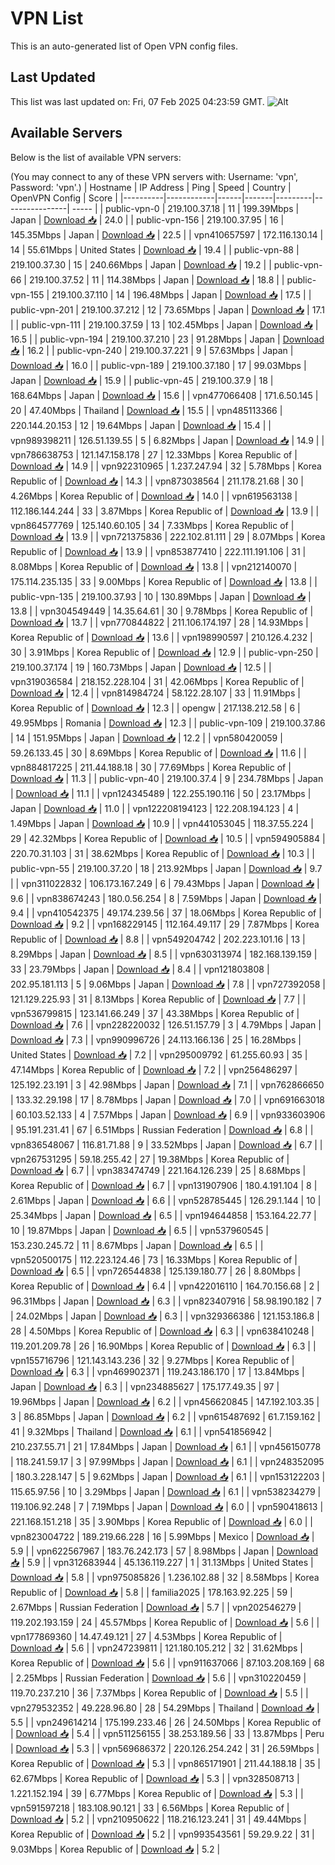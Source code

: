 # VPN List

This is an auto-generated list of Open VPN config files.

## Last Updated

This list was last updated on: Fri, 07 Feb 2025 04:23:59 GMT.
![Alt](https://repobeats.axiom.co/api/embed/186b98318ef1479477931607c1ad7d823f12451f.svg "Repobeats analytics image")

## Available Servers

Below is the list of available VPN servers:

(You may connect to any of these VPN servers with: Username: 'vpn', Password: 'vpn'.)
| Hostname | IP Address | Ping | Speed | Country | OpenVPN Config | Score |
|----------|------------|------|-------|---------|----------------| ----- |
| public-vpn-0 | 219.100.37.18 | 11 | 199.39Mbps | Japan | [Download 📥](./configs/server_0_JP.ovpn) | 24.0 |
| public-vpn-156 | 219.100.37.95 | 16 | 145.35Mbps | Japan | [Download 📥](./configs/server_1_JP.ovpn) | 22.5 |
| vpn410657597 | 172.116.130.14 | 14 | 55.61Mbps | United States | [Download 📥](./configs/server_2_US.ovpn) | 19.4 |
| public-vpn-88 | 219.100.37.30 | 15 | 240.66Mbps | Japan | [Download 📥](./configs/server_3_JP.ovpn) | 19.2 |
| public-vpn-66 | 219.100.37.52 | 11 | 114.38Mbps | Japan | [Download 📥](./configs/server_4_JP.ovpn) | 18.8 |
| public-vpn-155 | 219.100.37.110 | 14 | 196.48Mbps | Japan | [Download 📥](./configs/server_5_JP.ovpn) | 17.5 |
| public-vpn-201 | 219.100.37.212 | 12 | 73.65Mbps | Japan | [Download 📥](./configs/server_6_JP.ovpn) | 17.1 |
| public-vpn-111 | 219.100.37.59 | 13 | 102.45Mbps | Japan | [Download 📥](./configs/server_7_JP.ovpn) | 16.5 |
| public-vpn-194 | 219.100.37.210 | 23 | 91.28Mbps | Japan | [Download 📥](./configs/server_8_JP.ovpn) | 16.2 |
| public-vpn-240 | 219.100.37.221 | 9 | 57.63Mbps | Japan | [Download 📥](./configs/server_9_JP.ovpn) | 16.0 |
| public-vpn-189 | 219.100.37.180 | 17 | 99.03Mbps | Japan | [Download 📥](./configs/server_10_JP.ovpn) | 15.9 |
| public-vpn-45 | 219.100.37.9 | 18 | 168.64Mbps | Japan | [Download 📥](./configs/server_11_JP.ovpn) | 15.6 |
| vpn477066408 | 171.6.50.145 | 20 | 47.40Mbps | Thailand | [Download 📥](./configs/server_12_TH.ovpn) | 15.5 |
| vpn485113366 | 220.144.20.153 | 12 | 19.64Mbps | Japan | [Download 📥](./configs/server_13_JP.ovpn) | 15.4 |
| vpn989398211 | 126.51.139.55 | 5 | 6.82Mbps | Japan | [Download 📥](./configs/server_14_JP.ovpn) | 14.9 |
| vpn786638753 | 121.147.158.178 | 27 | 12.33Mbps | Korea Republic of | [Download 📥](./configs/server_15_KR.ovpn) | 14.9 |
| vpn922310965 | 1.237.247.94 | 32 | 5.78Mbps | Korea Republic of | [Download 📥](./configs/server_16_KR.ovpn) | 14.3 |
| vpn873038564 | 211.178.21.68 | 30 | 4.26Mbps | Korea Republic of | [Download 📥](./configs/server_17_KR.ovpn) | 14.0 |
| vpn619563138 | 112.186.144.244 | 33 | 3.87Mbps | Korea Republic of | [Download 📥](./configs/server_18_KR.ovpn) | 13.9 |
| vpn864577769 | 125.140.60.105 | 34 | 7.33Mbps | Korea Republic of | [Download 📥](./configs/server_19_KR.ovpn) | 13.9 |
| vpn721375836 | 222.102.81.111 | 29 | 8.07Mbps | Korea Republic of | [Download 📥](./configs/server_20_KR.ovpn) | 13.9 |
| vpn853877410 | 222.111.191.106 | 31 | 8.08Mbps | Korea Republic of | [Download 📥](./configs/server_21_KR.ovpn) | 13.8 |
| vpn212140070 | 175.114.235.135 | 33 | 9.00Mbps | Korea Republic of | [Download 📥](./configs/server_22_KR.ovpn) | 13.8 |
| public-vpn-135 | 219.100.37.93 | 10 | 130.89Mbps | Japan | [Download 📥](./configs/server_23_JP.ovpn) | 13.8 |
| vpn304549449 | 14.35.64.61 | 30 | 9.78Mbps | Korea Republic of | [Download 📥](./configs/server_24_KR.ovpn) | 13.7 |
| vpn770844822 | 211.106.174.197 | 28 | 14.93Mbps | Korea Republic of | [Download 📥](./configs/server_25_KR.ovpn) | 13.6 |
| vpn198990597 | 210.126.4.232 | 30 | 3.91Mbps | Korea Republic of | [Download 📥](./configs/server_26_KR.ovpn) | 12.9 |
| public-vpn-250 | 219.100.37.174 | 19 | 160.73Mbps | Japan | [Download 📥](./configs/server_27_JP.ovpn) | 12.5 |
| vpn319036584 | 218.152.228.104 | 31 | 42.06Mbps | Korea Republic of | [Download 📥](./configs/server_28_KR.ovpn) | 12.4 |
| vpn814984724 | 58.122.28.107 | 33 | 11.91Mbps | Korea Republic of | [Download 📥](./configs/server_29_KR.ovpn) | 12.3 |
| opengw | 217.138.212.58 | 6 | 49.95Mbps | Romania | [Download 📥](./configs/server_30_RO.ovpn) | 12.3 |
| public-vpn-109 | 219.100.37.86 | 14 | 151.95Mbps | Japan | [Download 📥](./configs/server_31_JP.ovpn) | 12.2 |
| vpn580420059 | 59.26.133.45 | 30 | 8.69Mbps | Korea Republic of | [Download 📥](./configs/server_32_KR.ovpn) | 11.6 |
| vpn884817225 | 211.44.188.18 | 30 | 77.69Mbps | Korea Republic of | [Download 📥](./configs/server_33_KR.ovpn) | 11.3 |
| public-vpn-40 | 219.100.37.4 | 9 | 234.78Mbps | Japan | [Download 📥](./configs/server_34_JP.ovpn) | 11.1 |
| vpn124345489 | 122.255.190.116 | 50 | 23.17Mbps | Japan | [Download 📥](./configs/server_35_JP.ovpn) | 11.0 |
| vpn122208194123 | 122.208.194.123 | 4 | 1.49Mbps | Japan | [Download 📥](./configs/server_36_JP.ovpn) | 10.9 |
| vpn441053045 | 118.37.55.224 | 29 | 42.32Mbps | Korea Republic of | [Download 📥](./configs/server_37_KR.ovpn) | 10.5 |
| vpn594905884 | 220.70.31.103 | 31 | 38.62Mbps | Korea Republic of | [Download 📥](./configs/server_38_KR.ovpn) | 10.3 |
| public-vpn-55 | 219.100.37.20 | 18 | 213.92Mbps | Japan | [Download 📥](./configs/server_39_JP.ovpn) | 9.7 |
| vpn311022832 | 106.173.167.249 | 6 | 79.43Mbps | Japan | [Download 📥](./configs/server_40_JP.ovpn) | 9.6 |
| vpn838674243 | 180.0.56.254 | 8 | 7.59Mbps | Japan | [Download 📥](./configs/server_41_JP.ovpn) | 9.4 |
| vpn410542375 | 49.174.239.56 | 37 | 18.06Mbps | Korea Republic of | [Download 📥](./configs/server_42_KR.ovpn) | 9.2 |
| vpn168229145 | 112.164.49.117 | 29 | 7.87Mbps | Korea Republic of | [Download 📥](./configs/server_43_KR.ovpn) | 8.8 |
| vpn549204742 | 202.223.101.16 | 13 | 8.29Mbps | Japan | [Download 📥](./configs/server_44_JP.ovpn) | 8.5 |
| vpn630313974 | 182.168.139.159 | 33 | 23.79Mbps | Japan | [Download 📥](./configs/server_45_JP.ovpn) | 8.4 |
| vpn121803808 | 202.95.181.113 | 5 | 9.06Mbps | Japan | [Download 📥](./configs/server_46_JP.ovpn) | 7.8 |
| vpn727392058 | 121.129.225.93 | 31 | 8.13Mbps | Korea Republic of | [Download 📥](./configs/server_47_KR.ovpn) | 7.7 |
| vpn536799815 | 123.141.66.249 | 37 | 43.38Mbps | Korea Republic of | [Download 📥](./configs/server_48_KR.ovpn) | 7.6 |
| vpn228220032 | 126.51.157.79 | 3 | 4.79Mbps | Japan | [Download 📥](./configs/server_49_JP.ovpn) | 7.3 |
| vpn990996726 | 24.113.166.136 | 25 | 16.28Mbps | United States | [Download 📥](./configs/server_50_US.ovpn) | 7.2 |
| vpn295009792 | 61.255.60.93 | 35 | 47.14Mbps | Korea Republic of | [Download 📥](./configs/server_51_KR.ovpn) | 7.2 |
| vpn256486297 | 125.192.23.191 | 3 | 42.98Mbps | Japan | [Download 📥](./configs/server_52_JP.ovpn) | 7.1 |
| vpn762866650 | 133.32.29.198 | 17 | 8.78Mbps | Japan | [Download 📥](./configs/server_53_JP.ovpn) | 7.0 |
| vpn691663018 | 60.103.52.133 | 4 | 7.57Mbps | Japan | [Download 📥](./configs/server_54_JP.ovpn) | 6.9 |
| vpn933603906 | 95.191.231.41 | 67 | 6.51Mbps | Russian Federation | [Download 📥](./configs/server_55_RU.ovpn) | 6.8 |
| vpn836548067 | 116.81.71.88 | 9 | 33.52Mbps | Japan | [Download 📥](./configs/server_56_JP.ovpn) | 6.7 |
| vpn267531295 | 59.18.255.42 | 27 | 19.38Mbps | Korea Republic of | [Download 📥](./configs/server_57_KR.ovpn) | 6.7 |
| vpn383474749 | 221.164.126.239 | 25 | 8.68Mbps | Korea Republic of | [Download 📥](./configs/server_58_KR.ovpn) | 6.7 |
| vpn131907906 | 180.4.191.104 | 8 | 2.61Mbps | Japan | [Download 📥](./configs/server_59_JP.ovpn) | 6.6 |
| vpn528785445 | 126.29.1.144 | 10 | 25.34Mbps | Japan | [Download 📥](./configs/server_60_JP.ovpn) | 6.5 |
| vpn194644858 | 153.164.22.77 | 10 | 19.87Mbps | Japan | [Download 📥](./configs/server_61_JP.ovpn) | 6.5 |
| vpn537960545 | 153.230.245.72 | 11 | 8.67Mbps | Japan | [Download 📥](./configs/server_62_JP.ovpn) | 6.5 |
| vpn520500175 | 112.223.124.46 | 73 | 16.33Mbps | Korea Republic of | [Download 📥](./configs/server_63_KR.ovpn) | 6.5 |
| vpn726544838 | 125.139.180.77 | 26 | 8.80Mbps | Korea Republic of | [Download 📥](./configs/server_64_KR.ovpn) | 6.4 |
| vpn422016110 | 164.70.156.68 | 2 | 96.31Mbps | Japan | [Download 📥](./configs/server_65_JP.ovpn) | 6.3 |
| vpn823407916 | 58.98.190.182 | 7 | 24.02Mbps | Japan | [Download 📥](./configs/server_66_JP.ovpn) | 6.3 |
| vpn329366386 | 121.153.186.8 | 28 | 4.50Mbps | Korea Republic of | [Download 📥](./configs/server_67_KR.ovpn) | 6.3 |
| vpn638410248 | 119.201.209.78 | 26 | 16.90Mbps | Korea Republic of | [Download 📥](./configs/server_68_KR.ovpn) | 6.3 |
| vpn155716796 | 121.143.143.236 | 32 | 9.27Mbps | Korea Republic of | [Download 📥](./configs/server_69_KR.ovpn) | 6.3 |
| vpn469902371 | 119.243.186.170 | 17 | 13.84Mbps | Japan | [Download 📥](./configs/server_70_JP.ovpn) | 6.3 |
| vpn234885627 | 175.177.49.35 | 97 | 19.96Mbps | Japan | [Download 📥](./configs/server_71_JP.ovpn) | 6.2 |
| vpn456620845 | 147.192.103.35 | 3 | 86.85Mbps | Japan | [Download 📥](./configs/server_72_JP.ovpn) | 6.2 |
| vpn615487692 | 61.7.159.162 | 41 | 9.32Mbps | Thailand | [Download 📥](./configs/server_73_TH.ovpn) | 6.1 |
| vpn541856942 | 210.237.55.71 | 21 | 17.84Mbps | Japan | [Download 📥](./configs/server_74_JP.ovpn) | 6.1 |
| vpn456150778 | 118.241.59.17 | 3 | 97.99Mbps | Japan | [Download 📥](./configs/server_75_JP.ovpn) | 6.1 |
| vpn248352095 | 180.3.228.147 | 5 | 9.62Mbps | Japan | [Download 📥](./configs/server_76_JP.ovpn) | 6.1 |
| vpn153122203 | 115.65.97.56 | 10 | 3.29Mbps | Japan | [Download 📥](./configs/server_77_JP.ovpn) | 6.1 |
| vpn538234279 | 119.106.92.248 | 7 | 7.19Mbps | Japan | [Download 📥](./configs/server_78_JP.ovpn) | 6.0 |
| vpn590418613 | 221.168.151.218 | 35 | 3.90Mbps | Korea Republic of | [Download 📥](./configs/server_79_KR.ovpn) | 6.0 |
| vpn823004722 | 189.219.66.228 | 16 | 5.99Mbps | Mexico | [Download 📥](./configs/server_80_MX.ovpn) | 5.9 |
| vpn622567967 | 183.76.242.173 | 57 | 8.98Mbps | Japan | [Download 📥](./configs/server_81_JP.ovpn) | 5.9 |
| vpn312683944 | 45.136.119.227 | 1 | 31.13Mbps | United States | [Download 📥](./configs/server_82_US.ovpn) | 5.8 |
| vpn975085826 | 1.236.102.88 | 32 | 8.58Mbps | Korea Republic of | [Download 📥](./configs/server_83_KR.ovpn) | 5.8 |
| familia2025 | 178.163.92.225 | 59 | 2.67Mbps | Russian Federation | [Download 📥](./configs/server_84_RU.ovpn) | 5.7 |
| vpn202546279 | 119.202.193.159 | 24 | 45.57Mbps | Korea Republic of | [Download 📥](./configs/server_85_KR.ovpn) | 5.6 |
| vpn177869360 | 14.47.49.121 | 27 | 4.53Mbps | Korea Republic of | [Download 📥](./configs/server_86_KR.ovpn) | 5.6 |
| vpn247239811 | 121.180.105.212 | 32 | 31.62Mbps | Korea Republic of | [Download 📥](./configs/server_87_KR.ovpn) | 5.6 |
| vpn911637066 | 87.103.208.169 | 68 | 2.25Mbps | Russian Federation | [Download 📥](./configs/server_88_RU.ovpn) | 5.6 |
| vpn310220459 | 119.70.237.210 | 36 | 7.37Mbps | Korea Republic of | [Download 📥](./configs/server_89_KR.ovpn) | 5.5 |
| vpn279532352 | 49.228.96.80 | 28 | 54.29Mbps | Thailand | [Download 📥](./configs/server_90_TH.ovpn) | 5.5 |
| vpn249614214 | 175.199.233.46 | 26 | 24.50Mbps | Korea Republic of | [Download 📥](./configs/server_91_KR.ovpn) | 5.4 |
| vpn511256155 | 38.253.189.56 | 33 | 13.87Mbps | Peru | [Download 📥](./configs/server_92_PE.ovpn) | 5.3 |
| vpn569686372 | 220.126.254.242 | 31 | 26.59Mbps | Korea Republic of | [Download 📥](./configs/server_93_KR.ovpn) | 5.3 |
| vpn865171901 | 211.44.188.18 | 35 | 62.67Mbps | Korea Republic of | [Download 📥](./configs/server_94_KR.ovpn) | 5.3 |
| vpn328508713 | 1.221.152.194 | 39 | 6.77Mbps | Korea Republic of | [Download 📥](./configs/server_95_KR.ovpn) | 5.3 |
| vpn591597218 | 183.108.90.121 | 33 | 6.56Mbps | Korea Republic of | [Download 📥](./configs/server_96_KR.ovpn) | 5.2 |
| vpn210950622 | 118.216.123.241 | 31 | 49.44Mbps | Korea Republic of | [Download 📥](./configs/server_97_KR.ovpn) | 5.2 |
| vpn993543561 | 59.29.9.22 | 31 | 9.03Mbps | Korea Republic of | [Download 📥](./configs/server_98_KR.ovpn) | 5.2 |
